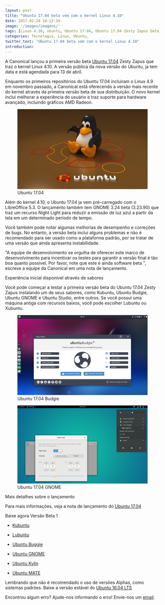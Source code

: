 ```yaml
---
layout: post
title: "Ubuntu 17.04 beta vem com o kernel Linux 4.10"
date: 2017-02-28 18:22:34
image: '/images/imagens/'
tags: [Linux 4.10, ubuntu, Ubuntu 17.04, Ubuntu 17.04 Zesty Zapus beta, Ubuntu Zesty Zapus]
categories: Tecnologia, Linux, Ubuntu,
twitter_text: "Ubuntu 17.04 beta vem com o kernel Linux 4.10"
introduction:
---
```



A Canonical lançou a primeira versão beta [Ubuntu 17.04] Zesty Zapus que traz o kernel Linux 4.10. A versão pública da nova versão do Ubuntu, ja tem data e está agendada para 13 de abril.

Enquanto os primeiros repositórios do Ubuntu 17.04 incluíram o Linux 4.9 em novembro passado, a Canonical está oferecendo a versão mais recente do kernel através da primeira versão beta de sua distribuição. O novo kernel inclui melhorar a experiência do usuário e traz suporte para hardware avançado, incluindo gráficos AMD Radeon.
<figure>
	<img src="/images/imagens/Ubuntu.jpg">
	<figcaption>Ubuntu 17.04</figcaption>
</figure>

Além do kernel 4.10, o Ubuntu 17.04 ja vem pré-carregado com o LibreOffice 5.3. O lançamento também tem GNOME 3.24 beta (3.23.90) que traz um recurso Night Light para reduzir a emissão de luz azul a partir da tela em um determinado período de tempo.

Você também pode notar algumas melhorias de desempenho e correções de bugs. No entanto, a versão beta inclui alguns problemas e não é recomendado para ser usado como a plataforma padrão, por se tratar de uma versão que ainda apresenta instabilidade.

"A equipe de desenvolvimento se orgulha de oferecer este marco de desenvolvimento para incentivar os testes para garantir a versão final é tão boa quanto possível. Por favor, note que este é ainda software beta ", escreve a equipe da Canonical em uma nota de lançamento.



<p class="intro"><span class="dropcap"></span>Experiência inicial disponível através de sabores</p>

Você pode começar a testar a primeira versão beta do Ubuntu 17.04 Zesty Zapus instalando um de seus sabores, como  Kubuntu, Ubuntu Budgie, Ubuntu GNOME e Ubuntu Studio, entre outros. Se você possui uma máquina antiga com recursos baixos, você pode escolher Lubuntu ou Xubuntu.

<figure>
	<img src="/images/imagens/ubuntu-17-04-beta-1-budgie.png ">
	<figcaption>Ubuntu 17.04 Budgie</figcaption>
</figure>


<figure>
	<img src="/images/imagens/ubuntu-17-04-beta-1-gnome.png">
	<figcaption>Ubuntu 17.04 GNOME</figcaption>
</figure>





<p class="intro"><span class="dropcap"></span>Mais detalhes sobre o lançamento</p>

Para mais informações, veja a nota de lançamento do <a href="https://wiki.ubuntu.com/ZestyZapus/ReleaseNotes">Ubuntu 17.04</a>



  <p class="intro"><span class="dropcap"></span>Baixe agora Versão Beta 1</p>

* <a href="http://cdimage.ubuntu.com/kubuntu/releases/17.04/alpha-2/">Kubuntu</a>

* <a href="http://cdimage.ubuntu.com/lubuntu/releases/17.04/alpha-2/">Lubuntu</a>

* <a href="http://cdimage.ubuntu.com/ubuntu-budgie/releases/17.04/alpha-2/">Ubuntu Buggie</a>

* <a href="http://cdimage.ubuntu.com/ubuntu-gnome/releases/17.04/alpha-2/">Ubuntu GNOME</a>

* <a href="http://cdimage.ubuntu.com/ubuntukylin/releases/17.04/alpha-2/">Ubuntu Kylin</a>

* <a href="http://cdimage.ubuntu.com/ubuntu-mate/releases/17.04/alpha-2/">Ubuntu MATE</a>

Lembrando que não é recomendado o uso de versões Alphas, como sistemas padrões.
Baixe a versão estável do <a href="https://www.ubuntu.com/download/alternative-downloads">Ubuntu 16.04 LTS</a>


Encontrou algum erro? Ajude-nos informando o erro! Envie-nos um [email].





[email]: mailto:engenharia@portalsjcampos.com
[Ubuntu 17.04]: https://wiki.ubuntu.com/ZestyZapus/ReleaseNotes




















